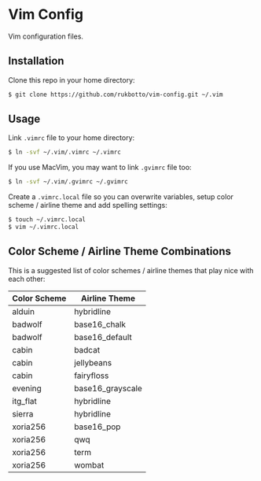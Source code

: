 # Vim Config

Vim configuration files.

## Installation

Clone this repo in your home directory:

```bash
$ git clone https://github.com/rukbotto/vim-config.git ~/.vim
```

## Usage

Link `.vimrc` file to your home directory:

```bash
$ ln -svf ~/.vim/.vimrc ~/.vimrc
```

If you use MacVim, you may want to link `.gvimrc` file too:

```bash
$ ln -svf ~/.vim/.gvimrc ~/.gvimrc
```

Create a `.vimrc.local` file so you can overwrite variables, setup color scheme
/ airline theme and add spelling settings:

```bash
$ touch ~/.vimrc.local
$ vim ~/.vimrc.local
```

## Color Scheme / Airline Theme Combinations

This is a suggested list of color schemes / airline themes that play nice with
each other:

|Color Scheme|Airline Theme|
|------------|-------------|
|alduin|hybridline|
|badwolf|base16_chalk|
|badwolf|base16_default|
|cabin|badcat|
|cabin|jellybeans|
|cabin|fairyfloss|
|evening|base16_grayscale|
|itg_flat|hybridline|
|sierra|hybridline|
|xoria256|base16_pop|
|xoria256|qwq|
|xoria256|term|
|xoria256|wombat|
